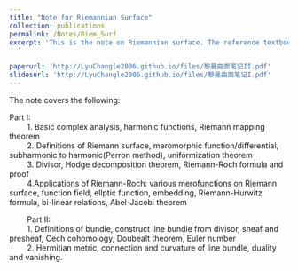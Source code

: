 ```yaml
---
title: "Note for Riemannian Surface"
collection: publications
permalink: /Notes/Riem_Surf
excerpt: 'This is the note on Riemannian surface. The reference textbook is ***Riemannian Surface*** by **Mei Jiaqiang**. The note is divided into two parts since there is a restriction on file size when uploading files on Github. For more information click the hyperlink above. 
  '

paperurl: 'http://LyuChangle2006.github.io/files/黎曼曲面笔记II.pdf'
slidesurl: 'http://LyuChangle2006.github.io/files/黎曼曲面笔记I.pdf'
---
```


The note covers the following:

Part I:       
     1. Basic complex analysis, harmonic functions, Riemann mapping theorem <br>
      2. Definitions of Riemann surface, meromorphic function/differential, subharmonic to harmonic(Perron method), uniformization theorem <br>
     3. Divisor, Hodge decomposition theorem, Riemann-Roch formula and proof <br>
     4.Applications of Riemann-Roch: various merofunctions on Riemann surface, function field, ellptic function, embedding, Riemann-Hurwitz formula, bi-linear relations, Abel-Jacobi theorem <br>
            
      Part II:  <br>
     1. Definitions of bundle, construct line bundle from divisor, sheaf and presheaf, Cech cohomology, Doubealt theorem, Euler number<br>
     2. Hermitian metric, connection and curvature of line bundle, duality and vanishing. <br>
